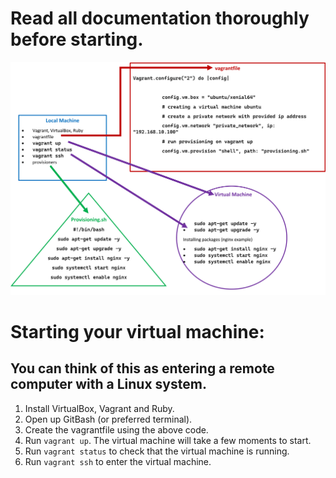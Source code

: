 # Read all documentation thoroughly before starting.

![Virtual Machine Set Up](../images/Virtual_Machine.png)

# Starting your virtual machine:
## You can think of this as entering a remote computer with a Linux system.

1. Install VirtualBox, Vagrant and Ruby.
2. Open up GitBash (or preferred terminal).
3. Create the vagrantfile using the above code.
4. Run `vagrant up`. The virtual machine will take a few moments to start.
5. Run `vagrant status` to check that the virtual machine is running.
6. Run `vagrant ssh` to enter the virtual machine.